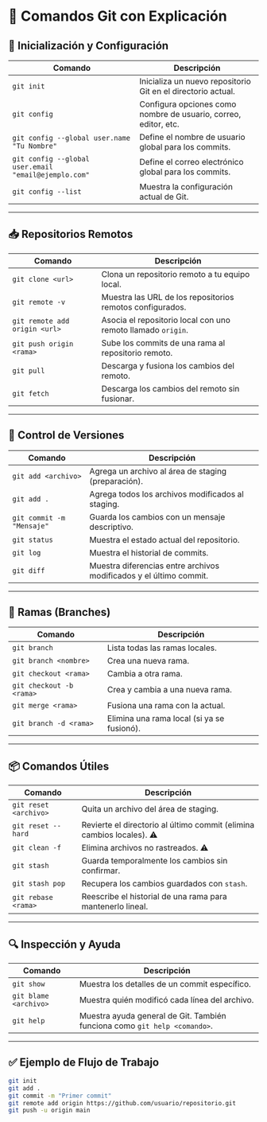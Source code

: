 # 📘 Comandos Git con Explicación

## 🔧 Inicialización y Configuración

| Comando | Descripción |
|--------|-------------|
| `git init` | Inicializa un nuevo repositorio Git en el directorio actual. |
| `git config` | Configura opciones como nombre de usuario, correo, editor, etc. |
| `git config --global user.name "Tu Nombre"` | Define el nombre de usuario global para los commits. |
| `git config --global user.email "email@ejemplo.com"` | Define el correo electrónico global para los commits. |
| `git config --list` | Muestra la configuración actual de Git. |

---

## 📥 Repositorios Remotos

| Comando | Descripción |
|--------|-------------|
| `git clone <url>` | Clona un repositorio remoto a tu equipo local. |
| `git remote -v` | Muestra las URL de los repositorios remotos configurados. |
| `git remote add origin <url>` | Asocia el repositorio local con uno remoto llamado `origin`. |
| `git push origin <rama>` | Sube los commits de una rama al repositorio remoto. |
| `git pull` | Descarga y fusiona los cambios del remoto. |
| `git fetch` | Descarga los cambios del remoto sin fusionar. |

---

## 🧠 Control de Versiones

| Comando | Descripción |
|--------|-------------|
| `git add <archivo>` | Agrega un archivo al área de staging (preparación). |
| `git add .` | Agrega todos los archivos modificados al staging. |
| `git commit -m "Mensaje"` | Guarda los cambios con un mensaje descriptivo. |
| `git status` | Muestra el estado actual del repositorio. |
| `git log` | Muestra el historial de commits. |
| `git diff` | Muestra diferencias entre archivos modificados y el último commit. |

---

## 🌿 Ramas (Branches)

| Comando | Descripción |
|--------|-------------|
| `git branch` | Lista todas las ramas locales. |
| `git branch <nombre>` | Crea una nueva rama. |
| `git checkout <rama>` | Cambia a otra rama. |
| `git checkout -b <rama>` | Crea y cambia a una nueva rama. |
| `git merge <rama>` | Fusiona una rama con la actual. |
| `git branch -d <rama>` | Elimina una rama local (si ya se fusionó). |

---

## 📦 Comandos Útiles

| Comando | Descripción |
|--------|-------------|
| `git reset <archivo>` | Quita un archivo del área de staging. |
| `git reset --hard` | Revierte el directorio al último commit (elimina cambios locales). ⚠️ |
| `git clean -f` | Elimina archivos no rastreados. ⚠️ |
| `git stash` | Guarda temporalmente los cambios sin confirmar. |
| `git stash pop` | Recupera los cambios guardados con `stash`. |
| `git rebase <rama>` | Reescribe el historial de una rama para mantenerlo lineal. |

---

## 🔍 Inspección y Ayuda

| Comando | Descripción |
|--------|-------------|
| `git show` | Muestra los detalles de un commit específico. |
| `git blame <archivo>` | Muestra quién modificó cada línea del archivo. |
| `git help` | Muestra ayuda general de Git. También funciona como `git help <comando>`. |

---

## ✅ Ejemplo de Flujo de Trabajo

```bash
git init
git add .
git commit -m "Primer commit"
git remote add origin https://github.com/usuario/repositorio.git
git push -u origin main
